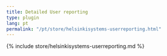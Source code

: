 ```yaml
---
title: Detailed User reporting
type: plugin
lang: pt
permalink: "/pt/store/helsinkisystems-userreporting.html"
---
```


{% include store/helsinkisystems-userreporting.md %}
